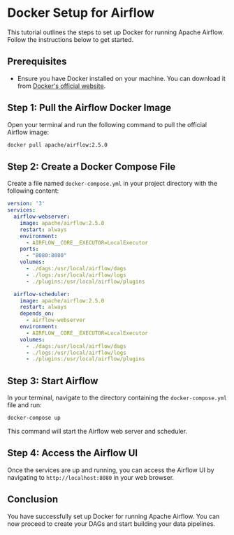 # Docker Setup for Airflow

This tutorial outlines the steps to set up Docker for running Apache Airflow. Follow the instructions below to get started.

## Prerequisites

- Ensure you have Docker installed on your machine. You can download it from [Docker's official website](https://www.docker.com/get-started).

## Step 1: Pull the Airflow Docker Image

Open your terminal and run the following command to pull the official Airflow image:

```bash
docker pull apache/airflow:2.5.0
```

## Step 2: Create a Docker Compose File

Create a file named `docker-compose.yml` in your project directory with the following content:

```yaml
version: '3'
services:
  airflow-webserver:
    image: apache/airflow:2.5.0
    restart: always
    environment:
      - AIRFLOW__CORE__EXECUTOR=LocalExecutor
    ports:
      - "8080:8080"
    volumes:
      - ./dags:/usr/local/airflow/dags
      - ./logs:/usr/local/airflow/logs
      - ./plugins:/usr/local/airflow/plugins

  airflow-scheduler:
    image: apache/airflow:2.5.0
    restart: always
    depends_on:
      - airflow-webserver
    environment:
      - AIRFLOW__CORE__EXECUTOR=LocalExecutor
    volumes:
      - ./dags:/usr/local/airflow/dags
      - ./logs:/usr/local/airflow/logs
      - ./plugins:/usr/local/airflow/plugins
```

## Step 3: Start Airflow

In your terminal, navigate to the directory containing the `docker-compose.yml` file and run:

```bash
docker-compose up
```

This command will start the Airflow web server and scheduler.

## Step 4: Access the Airflow UI

Once the services are up and running, you can access the Airflow UI by navigating to `http://localhost:8080` in your web browser.

## Conclusion

You have successfully set up Docker for running Apache Airflow. You can now proceed to create your DAGs and start building your data pipelines.